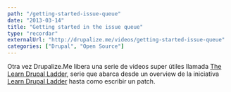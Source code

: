 ```yaml
---
path: "/getting-started-issue-queue"
date: "2013-03-14"
title: "Getting started in the issue queue"
type: "recordar"
externalUrl: "http://drupalize.me/videos/getting-started-issue-queue"
categories: ["Drupal", "Open Source"]
---
```


Otra vez Drupalize.Me libera una serie de videos super &uacute;tiles llamada [The Learn Drupal Ladder](http://drupalize.me/videos/getting-started-issue-queue), serie que abarca desde un overview de la iniciativa [Learn Drupal Ladder](http://drupalladder.org/) hasta como escribir un patch.
